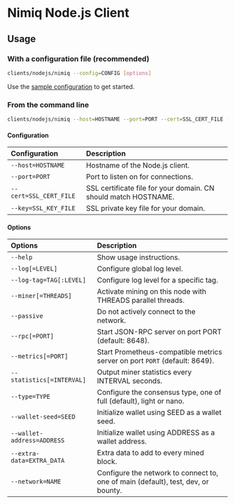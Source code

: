 # Nimiq Node.js Client

## Usage

### With a configuration file (recommended)

```bash
clients/nodejs/nimiq --config=CONFIG [options]
```

Use the [sample configuration](../clients/nodejs/sample.conf) to get started.

### From the command line
```bash
clients/nodejs/nimiq --host=HOSTNAME --port=PORT --cert=SSL_CERT_FILE --key=SSL_KEY_FILE [options]
```

#### Configuration

| **Configuration** | **Description** |
| :--- | :--- |
| `--host=HOSTNAME` | Hostname of the Node.js client. |
| `--port=PORT` | Port to listen on for connections. |
| `--cert=SSL_CERT_FILE` | SSL certificate file for your domain. CN should match HOSTNAME. |
| `--key=SSL_KEY_FILE` | SSL private key file for your domain. |

#### Options

| **Options** | **Description** |
| :--- | :--- |
| `--help` | Show usage instructions. |
| `--log[=LEVEL]` | Configure global log level. |
| `--log-tag=TAG[:LEVEL]` | Configure log level for a specific tag. |
| `--miner[=THREADS]` | Activate mining on this node with THREADS parallel threads. |
| `--passive` | Do not actively connect to the network. |
| `--rpc[=PORT]` | Start JSON-RPC server on port PORT (default: 8648). |
| `--metrics[=PORT]` | Start Prometheus-compatible metrics server on port `PORT` (default: 8649).  |
| `--statistics[=INTERVAL]` | Output miner statistics every INTERVAL seconds. |
| `--type=TYPE` | Configure the consensus type, one of full (default), light or nano. |
| `--wallet-seed=SEED` | Initialize wallet using SEED as a wallet seed. |
| `--wallet-address=ADDRESS` | Initialize wallet using ADDRESS as a wallet address. |
| `--extra-data=EXTRA_DATA` | Extra data to add to every mined block. |
| `--network=NAME` | Configure the network to connect to, one of main (default), test, dev, or bounty. |
